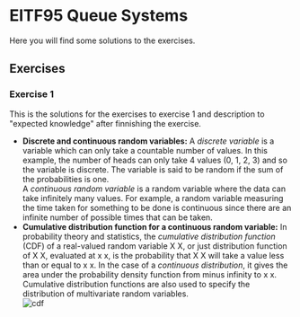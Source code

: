 # EITF95 Queue Systems
Here you will find some solutions to the exercises.


## Exercises


### Exercise 1
This is the solutions for the exercises to exercise 1 and description to "expected knowledge" after finnishing the exercise.

* **Discrete and continuous random variables:**  A *discrete variable* is a variable which can only take a countable number of values. In this example, the number of heads can only take 4 values (0, 1, 2, 3) and so the variable is discrete. The variable is said to be random if the sum of the probabilities is one.  
   A *continuous random variable* is a random variable where the data can take infinitely many values. For example, a random variable measuring the time taken for something to be done is continuous since there are an infinite number of possible times that can be taken.
* **Cumulative distribution function for a continuous random variable:** In probability theory and statistics, the *cumulative distribution function* (CDF) of a real-valued random variable X X, or just distribution function of  X X, evaluated at  x x, is the probability that  X X will take a value less than or equal to  x x.  In the case of a *continuous distribution*, it gives the area under the probability density function from minus infinity to  x x. Cumulative distribution functions are also used to specify the distribution of multivariate random variables.  
![cdf](https://wikimedia.org/api/rest_v1/media/math/render/svg/196e1cf3f666dc8c65f1bd0dc1304a0fe0c4e002 "cdf")
